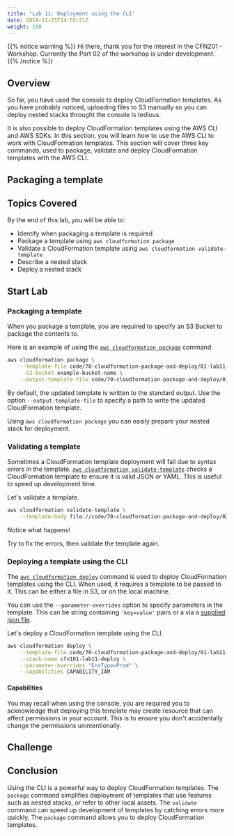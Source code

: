 ```yaml
---
title: "Lab 11: Deployment using the CLI"
date: 2019-11-25T14:55:21Z
weight: 100
---
```


{{% notice warning %}}
Hi there, thank you for the interest in the CFN201 - Workshop. Currently the Part 02 of the workshop is under development.
{{% /notice %}}

## Overview

So far, you have used the console to deploy CloudFormation templates.
As you have probably noticed, uploading files to S3 manually so you can deploy nested stacks throught the console is tedious.

It is also possible to deploy CloudFormation templates using the AWS CLI and AWS SDKs. In this section, you will learn how to use the AWS CLI to work with CloudFormation templates.
This section will cover three key commands, used to package, validate and deploy CloudFormation templates with the AWS CLI.

## Packaging a template

## Topics Covered

By the end of this lab, you will be able to:
* Identify when packaging a template is required
* Package a template using `aws cloudformation package`
* Validate a CloudFormation template using `aws cloudformation validate-template`
* Describe a nested stack
* Deploy a nested stack

## Start Lab

### Packaging a template

When you package a template, you are required to specify an S3 Bucket to package the contents to.

Here is an example of using the [`aws cloudformation package`](https://docs.aws.amazon.com/cli/latest/reference/cloudformation/package.html) command

```bash
aws cloudformation package \
    --template-file code/70-cloudformation-package-and-deploy/01-lab11-deploy.yaml \
    --s3-bucket example-bucket-name \
    --output-template-file code/70-cloudformation-package-and-deploy/01-lab11-deploy-packaged.yaml
```

By default, the updated template is written to the standard output. Use the option `--output-template-file` to specify a path to write the updated CloudFormation template.

Using `aws cloudformation package` you can easily prepare your nested stack for deployment.

### Validating a template

Sometimes a CloudFormation template deployment will fail due to syntax errors in the template.
[`aws cloudformation validate-template`](https://docs.aws.amazon.com/cli/latest/reference/cloudformation/validate-template.html) checks a CloudFormation template to ensure it is valid JSON or YAML. This is useful to speed up development time.

Let's validate a template.

```bash
aws cloudformation validate-template \
    --template-body file://code/70-cloudformation-package-and-deploy/02-lab11-bad-template.yaml
```

Notice what happens!

Try to fix the errors, then validate the template again.

### Deploying a template using the CLI

The [`aws cloudformation deploy`](https://docs.aws.amazon.com/cli/latest/reference/cloudformation/deploy/index.html) command is used to deploy CloudFormation templates using the CLI.
When used, it requires a template to be passed to it. This can be either a file in S3, or on the local machine.

You can use the `--parameter-overrides` option to specify parameters in the template. This can be  string containing `'key=value'` pairs or a via a [supplied json file](https://docs.aws.amazon.com/cli/latest/userguide/cli-usage-parameters.html#cli-usage-parameters-json).

Let's deploy a CloudFormation template using the CLI.

```bash
aws cloudformation deploy \
    --template-file code/70-cloudformation-package-and-deploy/01-lab11-deploy.yaml \
    --stack-name cfn101-lab11-deploy \
    --parameter-overrides "EnvType=Prod" \
    --capabilities CAPABILITY_IAM
```

#### Capabilities

You may recall when using the console, you are required you to acknowledge that deploying this template may create  resource that can affect permissions in your account. This is to ensure you don't accidentally change the permissions unintentionally.

## Challenge


## Conclusion

Using the CLI is a powerful way to deploy CloudFormation templates. The `package` command simplifies deployment of templates that use features such as nested stacks, or refer to other local assets. The `validate` command can speed up development of templates by catching errors more quickly. The `package` command allows you to deploy CloudFormation templates.
